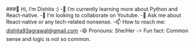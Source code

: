 ###👋 Hi, I’m Dishita :) 
-🌱 I’m currently learning more about Python and React-native.
-👯 I’m looking to collaborate on Youtube.
-💬 Ask me about React-native or any tech-related nonsense.
-📫 How to reach me: dishita93agrawal@gmail.com
-😄 Pronouns: She/Her
-⚡ Fun fact: Common sense and logic is not so common.

